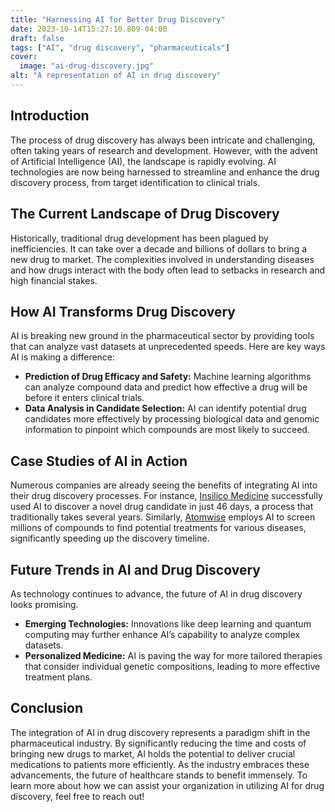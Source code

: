 ```yaml
---
title: "Harnessing AI for Better Drug Discovery"
date: 2023-10-14T15:27:10.809-04:00
draft: false
tags: ["AI", "drug discovery", "pharmaceuticals"]
cover:
  image: "ai-drug-discovery.jpg"
alt: "A representation of AI in drug discovery"
---
```


## Introduction
The process of drug discovery has always been intricate and challenging, often taking years of research and development. However, with the advent of Artificial Intelligence (AI), the landscape is rapidly evolving. AI technologies are now being harnessed to streamline and enhance the drug discovery process, from target identification to clinical trials.

## The Current Landscape of Drug Discovery
Historically, traditional drug development has been plagued by inefficiencies. It can take over a decade and billions of dollars to bring a new drug to market. The complexities involved in understanding diseases and how drugs interact with the body often lead to setbacks in research and high financial stakes.

## How AI Transforms Drug Discovery
AI is breaking new ground in the pharmaceutical sector by providing tools that can analyze vast datasets at unprecedented speeds. Here are key ways AI is making a difference:

- **Prediction of Drug Efficacy and Safety:** Machine learning algorithms can analyze compound data and predict how effective a drug will be before it enters clinical trials.
- **Data Analysis in Candidate Selection:** AI can identify potential drug candidates more effectively by processing biological data and genomic information to pinpoint which compounds are most likely to succeed.

## Case Studies of AI in Action
Numerous companies are already seeing the benefits of integrating AI into their drug discovery processes. For instance, [Insilico Medicine](https://www.insilico.com/) successfully used AI to discover a novel drug candidate in just 46 days, a process that traditionally takes several years. Similarly, [Atomwise](https://www.atomwise.com/) employs AI to screen millions of compounds to find potential treatments for various diseases, significantly speeding up the discovery timeline.

## Future Trends in AI and Drug Discovery
As technology continues to advance, the future of AI in drug discovery looks promising. 
- **Emerging Technologies:** Innovations like deep learning and quantum computing may further enhance AI’s capability to analyze complex datasets.
- **Personalized Medicine:** AI is paving the way for more tailored therapies that consider individual genetic compositions, leading to more effective treatment plans.

## Conclusion
The integration of AI in drug discovery represents a paradigm shift in the pharmaceutical industry. By significantly reducing the time and costs of bringing new drugs to market, AI holds the potential to deliver crucial medications to patients more efficiently. As the industry embraces these advancements, the future of healthcare stands to benefit immensely. To learn more about how we can assist your organization in utilizing AI for drug discovery, feel free to reach out!